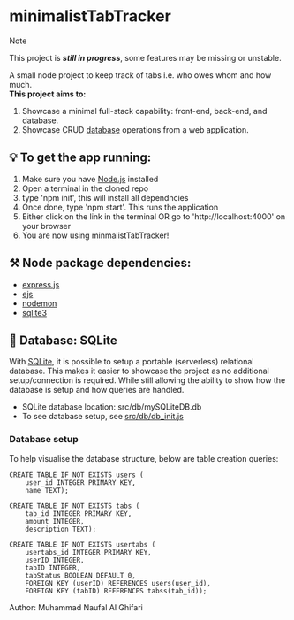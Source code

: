 # minimalistTabTracker
> [!NOTE]
> This project is ***still in progress***, some features may be missing or unstable.

A small node project to keep track of tabs i.e. who owes whom and how much.  
**This project aims to:**
1. Showcase a minimal full-stack capability: front-end, back-end, and database.
2. Showcase CRUD [database](https://github.com/NaufalGhifari/minimalistTabTracker#-database-sqlite) operations from a web application.

## 💡 To get the app running:
1. Make sure you have [Node.js](https://nodejs.org/en/) installed
2. Open a terminal in the cloned repo
3. type 'npm init', this will install all dependncies
4. Once done, type 'npm start'. This runs the application
5. Either click on the link in the terminal OR go to 'http://localhost:4000' on your browser
6. You are now using minmalistTabTracker!

## ⚒️ Node package dependencies:
- [express.js](https://expressjs.com/)
- [ejs](https://ejs.co/)
- [nodemon](https://nodemon.io/)
- [sqlite3](https://docs.python.org/3/library/sqlite3.html)

## 💽 Database: SQLite 
With [SQLite](https://www.sqlite.org/index.html), it is possible to setup a portable (serverless) relational database. This makes it easier to showcase the project as no additional setup/connection is required. While still allowing the ability to show how the database is setup and how queries are handled. 
- SQLite database location: src/db/mySQLiteDB.db
- To see database setup, see [src/db/db_init.js](src/db/db_init.js)

### Database setup
To help visualise the database structure, below are table creation queries:
```
CREATE TABLE IF NOT EXISTS users (
    user_id INTEGER PRIMARY KEY,
    name TEXT);

CREATE TABLE IF NOT EXISTS tabs (
    tab_id INTEGER PRIMARY KEY,
    amount INTEGER,
    description TEXT);

CREATE TABLE IF NOT EXISTS usertabs (
    usertabs_id INTEGER PRIMARY KEY,
    userID INTEGER,
    tabID INTEGER,
    tabStatus BOOLEAN DEFAULT 0,
    FOREIGN KEY (userID) REFERENCES users(user_id),
    FOREIGN KEY (tabID) REFERENCES tabss(tab_id));
```

Author: Muhammad Naufal Al Ghifari
